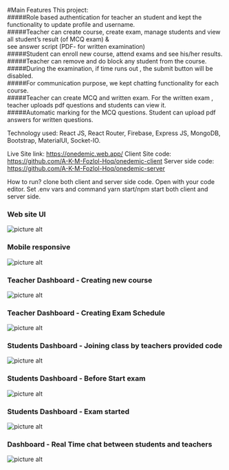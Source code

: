#Main Features This project:  
#####Role based authentication for teacher an student and kept the functionality to update profile and username.  
#####Teacher can create course, create exam, manage students and view all student’s result (of MCQ exam) &  
see answer script (PDF- for written examination)  
#####Student can enroll new course, attend exams and see his/her results.  
#####Teacher can remove and do block any student from the course.  
#####During the examination, if time runs out , the submit button will be disabled.  
#####For communication purpose, we kept chatting functionality for each course.  
#####Teacher can create MCQ and written exam. For the written exam , teacher uploads pdf questions and students can view it.  
#####Automatic marking for the MCQ questions. Student can upload pdf answers for written questions.

Technology used: React JS, React Router, Firebase, Express JS, MongoDB, Bootstrap, MaterialUI, Socket-IO.

Live Site link: https://onedemic.web.app/
Client Site code: https://github.com/A-K-M-Fozlol-Hoq/onedemic-client
Server side code: https://github.com/A-K-M-Fozlol-Hoq/onedemic-server

How to run?
clone both client and server side code. Open with your code editor. Set .env vars and command yarn start/npm start both client and server side.

### Web site UI

![picture alt](https://i.ibb.co/wLkz60K/screencapture-localhost-3000-2022-07-29-16-48-48.png 'Title is optional')

### Mobile responsive

![picture alt](https://i.ibb.co/VDNskG5/screencapture-localhost-3000-2022-07-29-16-50-20.png 'Title is optional')

### Teacher Dashboard - Creating new course

![picture alt](https://i.ibb.co/NmrKM1P/screencapture-localhost-3000-dashboard-2022-07-29-16-55-03.png 'Title is optional')

### Teacher Dashboard - Creating Exam Schedule

![picture alt](https://i.ibb.co/GdbPF7F/screencapture-localhost-3000-dashboard-2022-07-29-17-00-02.png 'Title is optional')

### Students Dashboard - Joining class by teachers provided code

![picture alt](https://i.ibb.co/bJmsb89/screencapture-onedemic-web-app-dashboard-2022-07-29-16-57-23.png 'Title is optional')

### Students Dashboard - Before Start exam

![picture alt](https://i.ibb.co/7z7nPXk/screencapture-onedemic-web-app-dashboard-2022-07-29-17-01-27.png 'Title is optional')

### Students Dashboard - Exam started

![picture alt](https://i.ibb.co/NKV1h83/screencapture-onedemic-web-app-dashboard-2022-07-29-17-03-55.png 'Title is optional')

### Dashboard - Real Time chat between students and teachers

![picture alt](https://i.ibb.co/p1BCNR9/screencapture-localhost-3000-dashboard-2022-07-29-16-55-22.png 'Title is optional')
